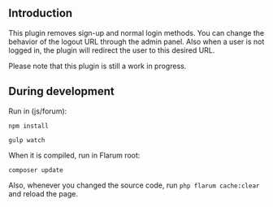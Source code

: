 ## Introduction

This plugin removes sign-up and normal login methods. You can change the behavior of the logout URL through the admin panel. Also when a user is not logged in, the plugin will redirect the user to this desired URL.

Please note that this plugin is still a work in progress.

## During development

Run in (js/forum):

```
npm install

gulp watch
```

When it is compiled, run in Flarum root:

```
composer update
```

Also, whenever you changed the source code, run `php flarum cache:clear` and reload the page.
